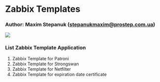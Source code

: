 # Zabbix Templates

### Author: Maxim Stepanuk (stepanukmaxim@prostep.com.ua)

![](https://habrastorage.org/getpro/habr/post_images/6ab/8bc/2be/6ab8bc2be9d3c4ff89a47783a9ac5626.png)

### List Zabbix Template Application

1. Zabbix Template for Patroni
2. Zabbix Template for Strongswan
3. Zabbix Template for Netfilter
4. Zabbix Template for expiration date certificate